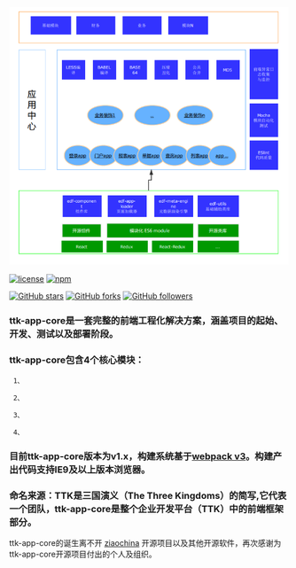 

  ![](./markdown/ttk-app-core.png)



  [![license](https://img.shields.io/github/license/ttk/ttk.svg?style=plastic)](https://github.com/thethreekingdoms/ttk-app-core/master/LICENSE)
  [![npm](https://img.shields.io/npm/v/ttk.svg?style=plastic)](https://www.npmjs.com/package/ttk-app-core)



  [![GitHub stars](https://img.shields.io/github/stars/ttk/ttk.svg?style=social&label=Stars)](https://github.com/thethreekingdoms/ttk-app-core)
  [![GitHub forks](https://img.shields.io/github/forks/ttk/ttk.svg?style=social&label=Fork)](https://github.com/thethreekingdoms/ttk-app-core)
  [![GitHub followers](https://img.shields.io/github/followers/ttk.svg?style=social&label=Follow)](https://github.com/thethreekingdoms)

 

  ### ttk-app-core是一套完整的前端工程化解决方案，涵盖项目的起始、开发、测试以及部署阶段。

  ### ttk-app-core包含4个核心模块：   ###

  ``` 1、```

  ``` 2、```

  ``` 3、```

  ``` 4、```


 

  ### 目前ttk-app-core版本为v1.x，构建系统基于[webpack v3](https://webpack.js.org/)。构建产出代码支持IE9及以上版本浏览器。  ###

  ### 命名来源：TTK是三国演义（The Three Kingdoms）的简写,它代表一个团队，ttk-app-core是整个企业开发平台（TTK）中的前端框架部分。  ###

  ttk-app-core的诞生离不开 [ziaochina](https://github.com/ziaochina/) 开源项目以及其他开源软件，再次感谢为ttk-app-core开源项目付出的个人及组织。
 


